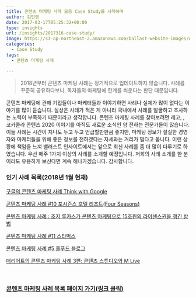 ```yaml
---
title: 콘텐츠 마케팅 사례 모음 Case Study를 시작하며
author: 김민영
date: 2017-03-17T05:25:32+00:00
type: insights
url: /insights/2017316-case-study/
image: https://s3-ap-northeast-2.amazonaws.com/ballast-website-images/wp-content/uploads/2017/02/15110119/img-3.png
categories:
  - Case Study
tags:
  - 콘텐츠 마케팅 사례

---
```


>2018년부터 콘텐츠 마케팅 사례는 정기적으로 업데이트하지 않습니다. 사례를 꾸준히 공유하다보니, 독자들의 마케팅에 한계를 씌운다는 판단 때문입니다.   

콘텐츠 마케팅에 관해 기업들이나 마케터들과 이야기하면 사례나 실체가 많이 없다는 이야기를 많이 듣습니다. 실상은 사례가 적은 게 아니라 국내에서 사례를 발굴하고 조사하는 노력이 부족하기 때문이라고 생각합니다. 콘텐츠 마케팅 사례를 찾아보려면 레고, , 코카콜라 콘텐츠 2020 이야기를 아직도 새로운 소식인 양 전하는 전문가들이 많습니다. 이들 사례는 시간이 지나도 두고 두고 언급할만한큼 좋지만, 마케팅 정보가 절실한 경영자와 마케터들을 위해 좋은 정보를 전하겠다는 자세와는 거리가 멀다고 봅니다.
이런 상황에 책임을 느껴 밸러스트 인사이트에서는 앞으로 최신 사례를 좀 더 많이 다루기로 하였습니다.
우선 매주 1가지 이상의 사례를 소개할 예정입니다.
저희의 사례 소개를 한 분이라도 유용하게 보신다면 계속 해나가겠습니다.
감사합니다.

### 인기 사례 목록(2018년 1월 현재)

[구글의 콘텐츠 마케팅 사례 Think with Google][1]

[콘텐츠 마케팅 사례 #10 포시즌스 호텔 리조트(Four Seasons)][2]

[콘텐츠 마케팅 사례 : 조지 루카스가 콘텐츠 마케팅으로 15조원의 라이센스권을 챙긴 방법][3]

[콘텐츠 마케팅 사례 #11 스타벅스][4]

[콘텐츠 마케팅 사례 #5 홀푸드 블로그][5]

[매리어트의 콘텐츠 마케팅 사례 3편: 콘텐츠 스튜디오와 M Live][6]

&nbsp;

### [콘텐츠 마케팅 사례 목록 페이지 가기(링크 클릭)][7]

&nbsp;

 [1]: /insights/2017421-think-with-google/
 [2]: /insights/%ec%bd%98%ed%85%90%ec%b8%a0-%eb%a7%88%ec%bc%80%ed%8c%85-%ec%82%ac%eb%a1%80-10-%ed%8f%ac%ec%8b%9c%ec%a6%8c%ec%8a%a4-%ed%98%b8%ed%85%94/
 [3]: /insights/%ec%bd%98%ed%85%90%ec%b8%a0-%eb%a7%88%ec%bc%80%ed%8c%85-%ec%82%ac%eb%a1%80-%ec%8a%a4%ed%83%80%ec%9b%8c%ec%a6%88-%ec%82%ac%ec%97%85-%eb%aa%a8%eb%8d%b8/
 [4]: /insights/%ec%bd%98%ed%85%90%ec%b8%a0-%eb%a7%88%ec%bc%80%ed%8c%85-%ec%82%ac%eb%a1%80-11-%ec%8a%a4%ed%83%80%eb%b2%85%ec%8a%a4/
 [5]: /insights/cmcase-5-wholefoods/
 [6]: /insights/2017411-3/
 [7]: /insights/category/case-study/